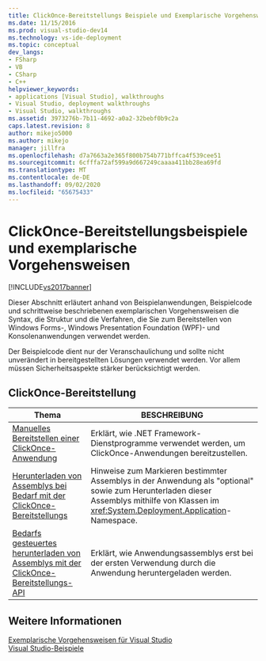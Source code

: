 ```yaml
---
title: ClickOnce-Bereitstellungs Beispiele und Exemplarische Vorgehensweisen | Microsoft-Dokumentation
ms.date: 11/15/2016
ms.prod: visual-studio-dev14
ms.technology: vs-ide-deployment
ms.topic: conceptual
dev_langs:
- FSharp
- VB
- CSharp
- C++
helpviewer_keywords:
- applications [Visual Studio], walkthroughs
- Visual Studio, deployment walkthroughs
- Visual Studio, walkthroughs
ms.assetid: 3973276b-7b11-4692-a0a2-32bebf0b9c2a
caps.latest.revision: 8
author: mikejo5000
ms.author: mikejo
manager: jillfra
ms.openlocfilehash: d7a7663a2e365f800b754b771bffca4f539cee51
ms.sourcegitcommit: 6cfffa72af599a9d667249caaaa411bb28ea69fd
ms.translationtype: MT
ms.contentlocale: de-DE
ms.lasthandoff: 09/02/2020
ms.locfileid: "65675433"
---
```

# <a name="clickonce-deployment-samples-and-walkthroughs"></a>ClickOnce-Bereitstellungsbeispiele und exemplarische Vorgehensweisen
[!INCLUDE[vs2017banner](../includes/vs2017banner.md)]

Dieser Abschnitt erläutert anhand von Beispielanwendungen, Beispielcode und schrittweise beschriebenen exemplarischen Vorgehensweisen die Syntax, die Struktur und die Verfahren, die Sie zum Bereitstellen von Windows Forms-, Windows Presentation Foundation (WPF)- und Konsolenanwendungen verwendet werden.  
  
 Der Beispielcode dient nur der Veranschaulichung und sollte nicht unverändert in bereitgestellten Lösungen verwendet werden. Vor allem müssen Sicherheitsaspekte stärker berücksichtigt werden.  
  
## <a name="clickonce-deployment"></a>ClickOnce-Bereitstellung  
  
|Thema|BESCHREIBUNG|  
|-----------|-----------------|  
|[Manuelles Bereitstellen einer ClickOnce-Anwendung](../deployment/walkthrough-manually-deploying-a-clickonce-application.md)|Erklärt, wie .NET Framework-Dienstprogramme verwendet werden, um ClickOnce-Anwendungen bereitzustellen.|  
|[Herunterladen von Assemblys bei Bedarf mit der ClickOnce-Bereitstellungs](../deployment/walkthrough-downloading-assemblies-on-demand-with-the-clickonce-deployment-api.md)|Hinweise zum Markieren bestimmter Assemblys in der Anwendung als "optional" sowie zum Herunterladen dieser Assemblys mithilfe von Klassen im <xref:System.Deployment.Application>-Namespace.|  
|[Bedarfs gesteuertes herunterladen von Assemblys mit der ClickOnce-Bereitstellungs-API](../deployment/walkthrough-downloading-assemblies-on-demand-with-the-clickonce-deployment-api-using-the-designer.md)|Erklärt, wie Anwendungsassemblys erst bei der ersten Verwendung durch die Anwendung heruntergeladen werden.|  
  
## <a name="see-also"></a>Weitere Informationen  
 [Exemplarische Vorgehensweisen für Visual Studio](https://msdn.microsoft.com/f5399a1f-2d3d-42fb-b989-134ccda2159f)   
 [Visual Studio-Beispiele](../ide/visual-studio-samples.md)
